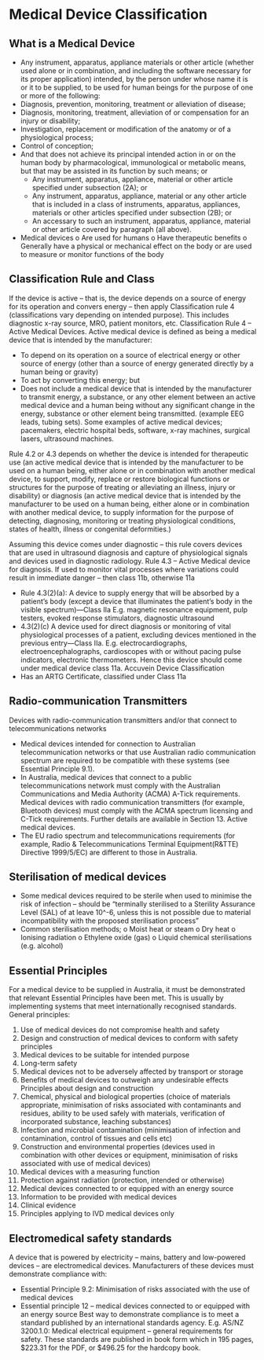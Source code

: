 # Medical Device Classification

## What is a Medical Device

-	Any instrument, apparatus, appliance materials or other article (whether used alone or in combination, and including the software necessary for its proper application) intended, by the person under whose name it is or it to be supplied, to be used for human beings for the purpose of one or more of the following:
  - Diagnosis, prevention, monitoring, treatment or alleviation of disease;
  - Diagnosis, monitoring, treatment, alleviation of or compensation for an injury or disability;
  - Investigation, replacement or modification of the anatomy or of a physiological process;
  - Control of conception;
  - And that does not achieve its principal intended action in or on the human body by pharmacological, immunological or metabolic means, but that may be assisted in its function by such means; or
    - Any instrument, apparatus, appliance, material or other article specified under subsection (2A); or
    - Any instrument, apparatus, appliance, material or any other article that is included in a class of instruments, apparatus, appliances,  materials or other articles specified under subsection (2B); or
    -  An accessary to such an instrument, apparatus, appliance, material or other article covered by paragraph (all above).
-	Medical devices
  o	Are used for humans
  o	Have therapeutic benefits
  o	Generally have a physical or mechanical effect on the body or are used to measure or monitor functions of the body

## Classification Rule and Class

If the device is active – that is, the device depends on a source of energy for its operation and convers energy – then apply Classification rule 4 (classifications vary depending on intended purpose). This includes diagnostic x-ray source, MRO, patient monitors, etc.
Classification Rule 4 – Active Medical Devices.
Active medical device is defined as being a medical device that is intended by the manufacturer:
-	To depend on its operation on a source of electrical energy or other source of energy (other than a source of energy generated directly by a human being or gravity)
-	To act by converting this energy; but
-	Does not include a medical device that is intended by the manufacturer to transmit energy, a substance, or any other element between an active medical device and a human being without any significant change in the energy, substance or other element being transmitted. (example EEG leads, tubing sets).
Some examples of active medical devices; pacemakers, electric hospital beds, software, x-ray machines, surgical lasers, ultrasound machines. 

Rule 4.2 or 4.3 depends on whether the device is intended for therapeutic use (an active medical device that is intended by the manufacturer to be used on a human being, either alone or in combination with another medical device, to support, modify, replace or restore biological functions or structures for the purpose of treating or alleviating an illness, injury or disability) or diagnosis (an active medical device that is intended by the manufacturer to be used on a human being, either alone or in combination with another medical device, to supply information for the purpose of detecting, diagnosing, monitoring or treating physiological conditions, states of health, illness or congenital deformities.)

Assuming this device comes under diagnostic – this rule covers devices that are used in ultrasound diagnosis and capture of physiological signals and devices used in diagnostic radiology. 
Rule 4.3 – Active Medical device for diagnosis. If used to monitor vital processes where variations could result in immediate danger – then class 11b, otherwise 11a
-	Rule 4.3(2)(a): A device to supply energy that will be absorbed by a patient’s body (except a device that illuminates the patient’s body in the visible spectrum)—Class IIa 
E.g. magnetic resonance equipment, pulp testers, evoked response stimulators, diagnostic ultrasound 
-	4.3(2)(c) A device used for direct diagnosis or monitoring of vital physiological processes of a patient, excluding devices mentioned in the previous entry—Class IIa. 
E.g. electrocardiographs, electroencephalographs, cardioscopes with or without pacing pulse indicators, electronic thermometers. 
Hence this device should come under medical device class 11a.
Accuvein Device Classification
-	Has an ARTG Certificate, classified under Class 11a


## Radio-communication Transmitters

Devices with radio-communication transmitters and/or that connect to telecommunications networks 
-	Medical devices intended for connection to Australian telecommunication networks or that use Australian radio communication spectrum are required to be compatible with these systems (see Essential Principle 9.1). 
-	In Australia, medical devices that connect to a public telecommunications network must comply with the Australian Communications and Media Authority (ACMA) A-Tick requirements. Medical devices with radio communication transmitters (for example, Bluetooth devices) must comply with the ACMA spectrum licensing and C-Tick requirements. Further details are available in Section 13. Active medical devices. 
-	The EU radio spectrum and telecommunications requirements (for example, Radio & Telecommunications Terminal Equipment(R&TTE) Directive 1999/5/EC) are different to those in Australia.

## Sterilisation of medical devices

-	Some medical devices required to be sterile when used to minimise the risk of infection – should be “terminally sterilised to a Sterility Assurance Level (SAL) of at leave 10^-6, unless this is not possible due to material incompatibility with the proposed sterilisation process”
-	Common sterilisation methods;
o	Moist heat or steam
o	Dry heat
o	Ionising radiation
o	Ethylene oxide (gas)
o	Liquid chemical sterilisations (e.g. alcohol)

## Essential Principles
For a medical device to be supplied in Australia, it must be demonstrated that relevant Essential Principles have been met. This is usually by implementing systems that meet internationally recognised standards.
General principles:
1.	Use of medical devices do not compromise health and safety
2.	Design and construction of medical devices to conform with safety principles
3.	Medical devices to be suitable for intended purpose
4.	Long-term safety 
5.	Medical devices not to be adversely affected by transport or storage
6.	Benefits of medical devices to outweigh any undesirable effects
Principles about design and construction
7.	Chemical, physical and biological properties (choice of materials appropriate, minimisation of risks associated with contaminants and residues, ability to be used safely with materials, verification of incorporated substance, leaching substances)
8.	Infection and microbial contamination (minimisation of infection and contamination, control of tissues and cells etc)
9.	Construction and environmental properties (devices used in combination with other devices or equipment, minimisation of risks associated with use of medical devices)
10.	Medical devices with a measuring function 
11.	Protection against radiation (protection, intended or otherwise)
12.	Medical devices connected to or equipped with an energy source
13.	Information to be provided with medical devices
14.	Clinical evidence
15.	Principles applying to IVD medical devices only 

## Electromedical safety standards
A device that is powered by electricity – mains, battery and low-powered devices – are electromedical devices.
Manufacturers of these devices must demonstrate compliance with:
-	Essential Principle 9.2: Minimisation of risks associated with the use of medical devices
-	Essential principle 12 – medical devices connected to or equipped with an energy source
Best way to demonstrate compliance is to meet a standard published by an international standards agency. E.g. AS/NZ 3200.1.0: Medical electrical equipment – general requirements for safety. These standards are published in book form which in 195 pages, $223.31 for the PDF, or $496.25 for the hardcopy book.
